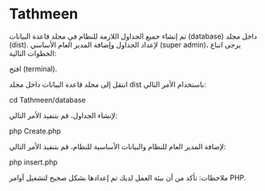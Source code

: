 # Tathmeen
تم إنشاء جميع الجداول اللازمة للنظام في مجلد قاعدة البيانات (database) داخل مجلد (dist).
لإعداد الجداول وإضافة المدير العام الأساسي (super admin)، يرجى اتباع الخطوات التالية:

افتح (terminal).

انتقل إلى مجلد قاعدة البيانات داخل مجلد dist باستخدام الأمر التالي:

cd Tathmeen/database

لإنشاء الجداول، قم بتنفيذ الأمر التالي:

php Create.php

لإضافة المدير العام للنظام والبيانات الأساسية للنظام، قم بتنفيذ الأمر التالي:

php insert.php

ملاحظات: تأكد من أن بيئة العمل لديك تم إعدادها بشكل صحيح لتشغيل أوامر PHP.
